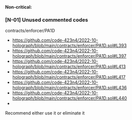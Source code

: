 #### Non-critical:
### [N-01]  Unused commented codes  

contracts/enforcer/PA1D
- https://github.com/code-423n4/2022-10-holograph/blob/main/contracts/enforcer/PA1D.sol#L393
- https://github.com/code-423n4/2022-10-holograph/blob/main/contracts/enforcer/PA1D.sol#L397
- https://github.com/code-423n4/2022-10-holograph/blob/main/contracts/enforcer/PA1D.sol#L413
- https://github.com/code-423n4/2022-10-holograph/blob/main/contracts/enforcer/PA1D.sol#L417
- https://github.com/code-423n4/2022-10-holograph/blob/main/contracts/enforcer/PA1D.sol#L436
- https://github.com/code-423n4/2022-10-holograph/blob/main/contracts/enforcer/PA1D.sol#L440
- 
Recommend either use it or eliminate it 